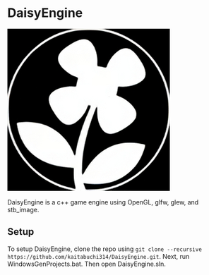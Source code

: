 # DaisyEngine
![Daisy Engine Logo](daisyLogo.png)

DaisyEngine is a c++ game engine using OpenGL, glfw, glew, and stb_image.

## Setup
To setup DaisyEngine, clone the repo using `git clone --recursive https://github.com/kaitabuchi314/DaisyEngine.git`.
Next, run WindowsGenProjects.bat. Then open DaisyEngine.sln.
